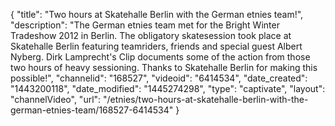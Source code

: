 {
    "title": "Two hours at Skatehalle Berlin with the German etnies team!",
    "description": "The German etnies team met for the Bright Winter Tradeshow 2012 in Berlin. The obligatory skatesession took place at Skatehalle Berlin featuring teamriders, friends and special guest Albert Nyberg. Dirk Lamprecht's Clip documents some of the action from those two hours of heavy sessioning. Thanks to Skatehalle Berlin for making this possible!",
    "channelid": "168527",
    "videoid": "6414534",
    "date_created": "1443200118",
    "date_modified": "1445274298",
    "type": "captivate",
    "layout": "channelVideo",
    "url": "\/etnies\/two-hours-at-skatehalle-berlin-with-the-german-etnies-team\/168527-6414534"
}